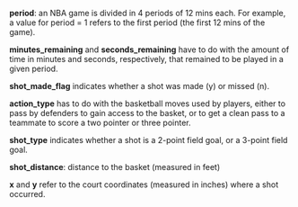 **period**: an NBA game is divided in 4 periods of 12 mins each. For example, a value
for period = 1 refers to the first period (the first 12 mins of the game).

**minutes_remaining** and **seconds_remaining** have to do with the amount of time in
minutes and seconds, respectively, that remained to be played in a given period.

**shot_made_flag** indicates whether a shot was made (y) or missed (n).

**action_type** has to do with the basketball moves used by players, either to pass by
defenders to gain access to the basket, or to get a clean pass to a teammate to score a
two pointer or three pointer.

**shot_type** indicates whether a shot is a 2-point field goal, or a 3-point field goal.

**shot_distance**: distance to the basket (measured in feet)

**x** and **y** refer to the court coordinates (measured in inches) where a shot occurred.